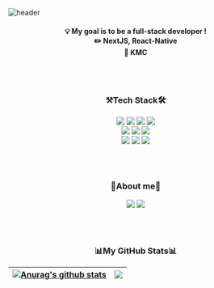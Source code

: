![header](https://capsule-render.vercel.app/api?type=Waving&text=HELLO!!)

<h4><div align="center">
  💡 My goal is to be a full-stack developer ! <br>
  ✏️ NextJS, React-Native <br>
  💼 KMC <br>
</div></h3>

<br><br>

<div align="center">
  <h3>⚒️Tech Stack🛠️</h3>
  
  <img src="https://img.shields.io/badge/html5-E34F26?style=for-the-badge&logo=HTML5&logoColor=white">
  <img src="https://img.shields.io/badge/css3-1572B6?style=for-the-badge&logo=CSS3&logoColor=white">
  <img src="https://img.shields.io/badge/javascript-F7DF1E?style=for-the-badge&logo=javascript&logoColor=black">
  <img src="https://img.shields.io/badge/jquery-0769AD?style=for-the-badge&logo=JQuery&logoColor=white">
  <br>
  <img src="https://img.shields.io/badge/react-61DAFB?style=for-the-badge&logo=React&logoColor=black">
  <img src="https://img.shields.io/badge/typescript-3178C6?style=for-the-badge&logo=TypeScript&logoColor=white">
  <img src="https://img.shields.io/badge/next.js-000000?style=for-the-badge&logo=NextdotJS&logoColor=white">
  <br>
  <img src="https://img.shields.io/badge/spring boot-6DB33F?style=for-the-badge&logo=SpringBoot&logoColor=white">
  <img src="https://img.shields.io/badge/amazon aws-232F3E?style=for-the-badge&logo=AmazonAWS&logoColor=white">  
  <img src="https://img.shields.io/badge/mysql-4479A1?style=for-the-badge&logo=MySQL&logoColor=white">
</div>

<br><br>

<div align="center">
  <h3>🧩About me🧩</h3>
  <a href="https://rlawo32.github.io/my-portfolio/"><img src="https://img.shields.io/badge/github pages-222222?style=for-the-badge&logo=githubpages&logoColor=white"></a>
  <a href="https://rlawo32.tistory.com/"><img src="https://img.shields.io/badge/tistory-000000?style=for-the-badge&logo=tistory&logoColor=white"></a>
</div>

<br><br>

<div align="center">
  <h3>📊My GitHub Stats📊</h3>

  | <a href="https://github.com/anuraghazra/github-readme-stats"><img align="center" src="https://github-readme-stats.vercel.app/api?username=rlawo32&show_icons=true&include_all_commits=true&theme=buefy&hide_border=true" alt="Anurag's github stats" /></a> | <a href="https://github.com/anuraghazra/github-readme-stats"><img align="center" src="https://github-readme-stats.vercel.app/api/top-langs/?username=rlawo32&layout=compact&theme=buefy&hide_border=true" /></a> |
| ------------- | ------------- |
</div>
<br>



